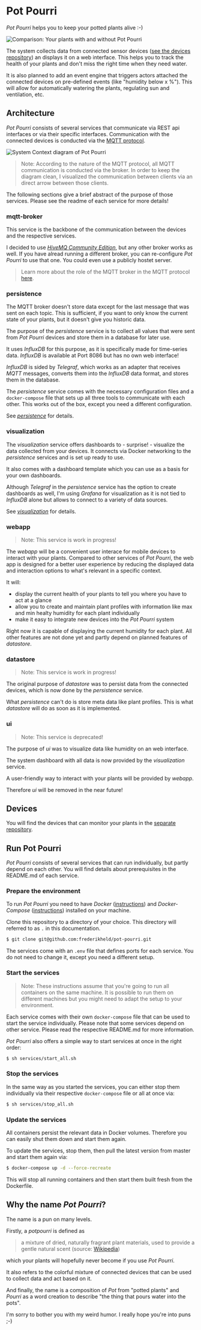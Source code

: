 # Pot Pourri

_Pot Pourri_ helps you to keep your potted plants alive :-)

![Comparison: Your plants with and without Pot Pourri](./docs/header.jpg)

The system collects data from connected sensor devices ([see the devices repository](https://github.com/frederikheld/pot-pourri-devices)) an displays it on a web interface. This helps you to track the health of your plants and don't miss the right time when they need water.

It is also planned to add an event engine that triggers actors attached the connected devices on pre-defined events (like "humidity below x %"). This will allow for automatically watering the plants, regulating sun and ventilation, etc.

## Architecture

_Pot Pourri_ consists of several services that communicate via REST api interfaces or via their specific interfaces. Communication with the connected devices is conducted via the [MQTT protocol](https://en.wikipedia.org/wiki/MQTT).

![System Context diagram of Pot Pourri](http://www.plantuml.com/plantuml/proxy?src=https://raw.github.com/frederikheld/pot-pourri/master/docs/system_context.plantuml&cache=no)

> Note: According to the nature of the MQTT protocol, all MQTT communication is conducted via the broker. In order to keep the diagram clean, I visualized the communication between clients via an direct arrow between those clients.

The following sections give a brief abstract of the purpose of those services. Please see the readme of each service for more details!

### mqtt-broker

This service is the backbone of the communication between the devices and the respective services.

I decided to use [_HiveMQ Community Edition_](https://www.hivemq.com/), but any other broker works as well. If you have alread running a different broker, you can re-configure _Pot Pourri_ to use that one. You could even use a publicly hostet server.

> Learn more about the role of the MQTT broker in the MQTT protocol [here](https://www.hivemq.com/blog/mqtt-essentials-part-3-client-broker-connection-establishment/).

### persistence

The MQTT broker doesn't store data except for the last message that was sent on each topic. This is sufficient, if you want to only know the current state of your plants, but it doesn't give you historic data.

The purpose of the _persistence_ service is to collect all values that were sent from _Pot Pourri_ devices and store them in a database for later use.

It uses _InfluxDB_ for this purpose, as it is specifically made for time-series data. _InfluxDB_ is available at Port 8086 but has no own web interface!

_InfluxDB_ is sided by _Telegraf_, which works as an adapter that receives _MQTT_ messages, converts them into the _InfluxDB_ data format, and stores them in the database.

The _persistence_ service comes with the necessary configuration files and a `docker-compose` file that sets up all three tools to communicate with each other. This works out of the box, except you need a different configuration.

See [_persistence_](./services/persistence/README.md) for details.

### visualization

The _visualization_ service offers dashboards to - surprise! - visualize the data collected from your devices. It connects via Docker networking to the _persistence_ services and is set up ready to use.

It also comes with a dashboard template which you can use as a basis for your own dashboards.

Although _Telegraf_ in the _persistence_ service has the option to create dashboards as well, I'm using _Grafana_ for visualization as it is not tied to _InfluxDB_ alone but allows to connect to a variety of data sources.

See [_visualization_](./services/visualization/README.md) for details.

### webapp

> Note: This service is work in progress!

The _webapp_ will be a convenient user interace for mobile devices to interact with your plants. Compared to other services of _Pot Pourri_, the web app is designed for a better user experience by reducing the displayed data and interaction options to what's relevant in a specific context.

It will:

* display the current health of your plants to tell you where you have to act at a glance
* allow you to create and maintain plant profiles with information like max and min healty humidity for each plant individually
* make it easy to integrate new devices into the _Pot Pourri_ system

Right now it is capable of displaying the current humidity for each plant. All other features are not done yet and partly depend on planned features of _datastore_.

### datastore

> Note: This service is work in progress!

The original purpose of _datastore_ was to persist data from the connected devices, which is now done by the _persistence_ service.

What _persistence_ can't do is store meta data like plant profiles. This is what _datastore_ will do as soon as it is implemented.

### ui

> Note: This service is deprecated!

The purpose of _ui_ was to visualize data like humidity on an web interface.

The system dashboard with all data is now provided by the _visualization_ service.

A user-friendly way to interact with your plants will be provided by _webapp_.

Therefore _ui_ will be removed in the near future!

## Devices

You will find the devices that can monitor your plants in the [separate repository](https://github.com/frederikheld/pot-pourri-devices.git).

## Run Pot Pourri

_Pot Pourri_ consists of several services that can run individually, but partly depend on each other. You will find details about prerequisites in the README.md of each service.

### Prepare the environment

To run _Pot Pourri_ you need to have _Docker_ ([instructions](https://docs.docker.com/install/)) and _Docker-Compose_ ([instructions](https://docs.docker.com/compose/install/)) installed on your machine.

Clone this repository to a directory of your choice. This directory will referred to as `.` in this documentation.

```sh
$ git clone git@github.com:frederikheld/pot-pourri.git
```

The services come with an `.env` file that defines ports for each service. You do not need to change it, except you need a different setup.

### Start the services

> Note: These instructions assume that you're going to run all containers on the same machine. It is possible to run them on different machines but you might need to adapt the setup to your environment.

Each service comes with their own `docker-compose` file that can be used to start the service individually. Please note that some services depend on other service. Please read the respective README.md for more information.

_Pot Pourri_ also offers a simple way to start services at once in the right order:

```sh
$ sh services/start_all.sh
```

### Stop the services

In the same way as you started the services, you can either stop them individually via their respective `docker-compose` file or all at once via:

```sh
$ sh services/stop_all.sh
```

### Update the services

All containers persist the relevant data in Docker volumes. Therefore you can easily shut them down and start them again.

To update the services, stop them, then pull the latest version from master and start them again via:

```sh
$ docker-compose up -d --force-recreate
```

This will stop all running containers and then start them built fresh from the Dockerfile.

## Why the name _Pot Pourri_?

The name is a pun on many levels.

Firstly, a _potpourri_ is defined as 

> a mixture of dried, naturally fragrant plant materials, used to provide a gentle natural scent (source: [Wikipedia](https://en.wikipedia.org/wiki/Potpourri))

which your plants will hopefully never become if you use _Pot Pourri_.

It also refers to the colorful mixture of connected devices that can be used to collect data and act based on it.

And finally, the name is a composition of _Pot_ from "potted plants" and _Pourri_ as a word creation to describe "the thing that pours water into the pots".

I'm sorry to bother you with my weird humor. I really hope you're into puns ;-)

